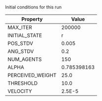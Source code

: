 Initial conditions for this run

| Property     | Value     |
|--------------|-----------|
|MAX_ITER|200000|
|INITIAL_STATE|r|
|POS_STDV|0.005|
|ANG_STDV|0.2|
|NUM_AGENTS|150|
|ALPHA| 0.785398163|
|PERCEIVED_WEIGHT|25.0|
|THRESHOLD|10.0|
|VELOCITY|2.5E-5|